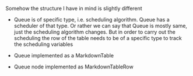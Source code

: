Somehow the structure I have in mind is slightly different
- Queue is of specific type, i.e. scheduling algorithm. Queue has a scheduler of that type. Or rather we can say that Queue is mostly same, just the scheduling algorithm changes. But in order to carry out the scheduling the row of the table needs to be of a specific type to track the scheduling variables




- Queue implemented as a MarkdownTable
- Queue node implemented as MarkdownTableRow

